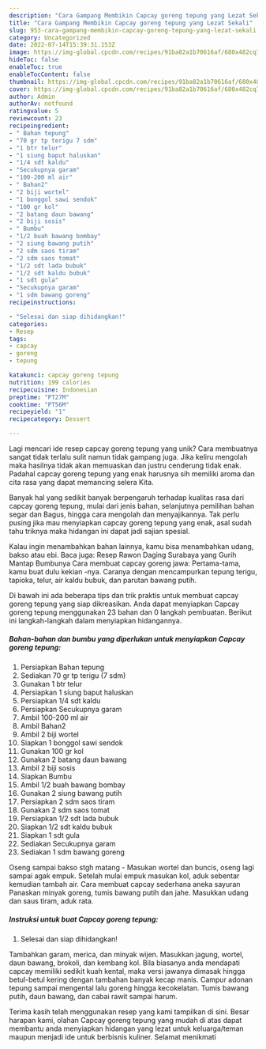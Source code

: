 ```yaml
---
description: "Cara Gampang Membikin Capcay goreng tepung yang Lezat Sekali"
title: "Cara Gampang Membikin Capcay goreng tepung yang Lezat Sekali"
slug: 953-cara-gampang-membikin-capcay-goreng-tepung-yang-lezat-sekali
category: Uncategorized
date: 2022-07-14T15:39:31.153Z
image: https://img-global.cpcdn.com/recipes/91ba82a1b70616af/680x482cq70/capcay-goreng-tepung-foto-resep-utama.jpg
hideToc: false
enableToc: true
enableTocContent: false
thumbnail: https://img-global.cpcdn.com/recipes/91ba82a1b70616af/680x482cq70/capcay-goreng-tepung-foto-resep-utama.jpg
cover: https://img-global.cpcdn.com/recipes/91ba82a1b70616af/680x482cq70/capcay-goreng-tepung-foto-resep-utama.jpg
author: Admin
authorAv: notfound
ratingvalue: 5
reviewcount: 23
recipeingredient:
- " Bahan tepung"
- "70 gr tp terigu 7 sdm"
- "1 btr telur"
- "1 siung baput haluskan"
- "1/4 sdt kaldu"
- "Secukupnya garam"
- "100-200 ml air"
- " Bahan2"
- "2 biji wortel"
- "1 bonggol sawi sendok"
- "100 gr kol"
- "2 batang daun bawang"
- "2 biji sosis"
- " Bumbu"
- "1/2 buah bawang bombay"
- "2 siung bawang putih"
- "2 sdm saos tiram"
- "2 sdm saos tomat"
- "1/2 sdt lada bubuk"
- "1/2 sdt kaldu bubuk"
- "1 sdt gula"
- "Secukupnya garam"
- "1 sdm bawang goreng"
recipeinstructions:

- "Selesai dan siap dihidangkan!"
categories:
- Resep
tags:
- capcay
- goreng
- tepung

katakunci: capcay goreng tepung 
nutrition: 199 calories
recipecuisine: Indonesian
preptime: "PT27M"
cooktime: "PT56M"
recipeyield: "1"
recipecategory: Dessert

---
```





Lagi mencari ide resep capcay goreng tepung yang unik? Cara membuatnya sangat tidak terlalu sulit namun tidak gampang juga. Jika keliru mengolah maka hasilnya tidak akan memuaskan dan justru cenderung tidak enak. Padahal capcay goreng tepung yang enak harusnya sih memiliki aroma dan cita rasa yang dapat memancing selera Kita.





Banyak hal yang sedikit banyak berpengaruh terhadap kualitas rasa dari capcay goreng tepung, mulai dari jenis bahan, selanjutnya pemilihan bahan segar dan Bagus, hingga cara mengolah dan menyajikannya. Tak perlu pusing jika mau menyiapkan capcay goreng tepung yang enak,      asal sudah tahu triknya maka hidangan ini dapat jadi sajian spesial.














Kalau ingin menambahkan bahan lainnya, kamu bisa menambahkan udang, bakso atau ebi. Baca juga: Resep Rawon Daging Surabaya yang Gurih Mantap Bumbunya Cara membuat capcay goreng jawa: Pertama-tama, kamu buat dulu kekian -nya. Caranya dengan mencampurkan tepung terigu, tapioka, telur, air kaldu bubuk, dan parutan bawang putih.






Di bawah ini ada beberapa tips dan trik praktis untuk membuat capcay goreng tepung yang siap dikreasikan. Anda dapat menyiapkan Capcay goreng tepung menggunakan 23 bahan dan 0 langkah pembuatan. Berikut ini langkah-langkah dalam menyiapkan hidangannya.

<!--inarticleads1-->

##### Bahan-bahan dan bumbu yang diperlukan untuk menyiapkan Capcay goreng tepung:

1. Persiapkan  Bahan tepung
1. Sediakan 70 gr tp terigu (7 sdm)
1. Gunakan 1 btr telur
1. Persiapkan 1 siung baput haluskan
1. Persiapkan 1/4 sdt kaldu
1. Persiapkan Secukupnya garam
1. Ambil 100-200 ml air
1. Ambil  Bahan2
1. Ambil 2 biji wortel
1. Siapkan 1 bonggol sawi sendok
1. Gunakan 100 gr kol
1. Gunakan 2 batang daun bawang
1. Ambil 2 biji sosis
1. Siapkan  Bumbu
1. Ambil 1/2 buah bawang bombay
1. Gunakan 2 siung bawang putih
1. Persiapkan 2 sdm saos tiram
1. Gunakan 2 sdm saos tomat
1. Persiapkan 1/2 sdt lada bubuk
1. Siapkan 1/2 sdt kaldu bubuk
1. Siapkan 1 sdt gula
1. Sediakan Secukupnya garam
1. Sediakan 1 sdm bawang goreng


Oseng sampai bakso stgh matang - Masukan wortel dan buncis, oseng lagi sampai agak empuk. Setelah mulai empuk masukan kol, aduk sebentar kemudian tambah air. Cara membuat capcay sederhana aneka sayuran Panaskan minyak goreng, tumis bawang putih dan jahe. Masukkan udang dan saus tiram, aduk rata. 

<!--inarticleads2-->

##### Instruksi untuk buat Capcay goreng tepung:


1. Selesai dan siap dihidangkan!

Tambahkan garam, merica, dan minyak wijen. Masukkan jagung, wortel, daun bawang, brokoli, dan kembang kol. Bila biasanya anda mendapati capcay memiliki sedikit kuah kental, maka versi jawanya dimasak hingga betul-betul kering dengan tambahan banyak kecap manis. Campur adonan tepung sampai mengental lalu goreng hingga kecokelatan. Tumis bawang putih, daun bawang, dan cabai rawit sampai harum. 

Terima kasih telah menggunakan resep yang kami tampilkan di sini. Besar harapan kami, olahan Capcay goreng tepung yang mudah di atas dapat membantu anda menyiapkan hidangan yang lezat untuk keluarga/teman maupun menjadi ide untuk berbisnis kuliner. Selamat menikmati
